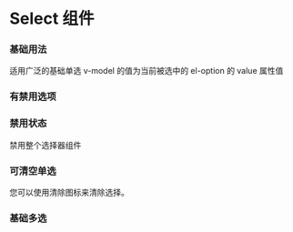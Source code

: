 # Select 组件

### 基础用法

适用广泛的基础单选 v-model 的值为当前被选中的 el-option 的 value 属性值
<preview path="../examples/select/select.vue" ></preview>

### 有禁用选项

<preview path="../examples/select/select1.vue" ></preview>

### 禁用状态

禁用整个选择器组件
<preview path="../examples/select/select2.vue" ></preview>

### 可清空单选

您可以使用清除图标来清除选择。

<preview path="../examples/select/select3.vue" ></preview>

### 基础多选

<preview path="../examples/select/select4.vue" ></preview>
